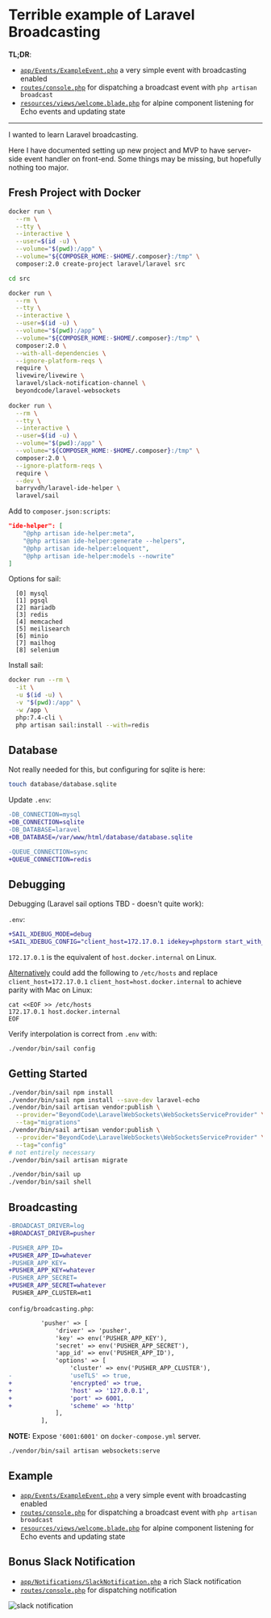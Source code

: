 # Terrible example of Laravel Broadcasting

**TL;DR**:

* [`app/Events/ExampleEvent.php`](https://github.com/alistaircol/laravel-broadcasting-example/blob/main/app/Events/ExampleEvent.php#L25) a very simple event with broadcasting enabled
* [`routes/console.php`](https://github.com/alistaircol/laravel-broadcasting-example/blob/main/routes/console.php#L28) for dispatching a broadcast event with `php artisan broadcast`
* [`resources/views/welcome.blade.php`](https://github.com/alistaircol/laravel-broadcasting-example/blob/main/resources/views/welcome.blade.php#L18) for alpine component listening for Echo events and updating state

---

I wanted to learn Laravel broadcasting.

Here I have documented setting up new project and MVP to have server-side event handler on front-end. Some things may be missing, but hopefully nothing too major.

## Fresh Project with Docker

```bash
docker run \
  --rm \
  --tty \
  --interactive \
  --user=$(id -u) \
  --volume="$(pwd):/app" \
  --volume="${COMPOSER_HOME:-$HOME/.composer}:/tmp" \
  composer:2.0 create-project laravel/laravel src

cd src

docker run \
  --rm \
  --tty \
  --interactive \
  --user=$(id -u) \
  --volume="$(pwd):/app" \
  --volume="${COMPOSER_HOME:-$HOME/.composer}:/tmp" \
  composer:2.0 \
  --with-all-dependencies \
  --ignore-platform-reqs \
  require \
  livewire/livewire \
  laravel/slack-notification-channel \
  beyondcode/laravel-websockets
  
docker run \
  --rm \
  --tty \
  --interactive \
  --user=$(id -u) \
  --volume="$(pwd):/app" \
  --volume="${COMPOSER_HOME:-$HOME/.composer}:/tmp" \
  composer:2.0 \
  --ignore-platform-reqs \
  require \
  --dev \
  barryvdh/laravel-ide-helper \
  laravel/sail 
```

Add to `composer.json:scripts`:

```json
"ide-helper": [
    "@php artisan ide-helper:meta",
    "@php artisan ide-helper:generate --helpers",
    "@php artisan ide-helper:eloquent",
    "@php artisan ide-helper:models --nowrite"
]
```

Options for sail:

```text
  [0] mysql
  [1] pgsql
  [2] mariadb
  [3] redis
  [4] memcached
  [5] meilisearch
  [6] minio
  [7] mailhog
  [8] selenium
```

Install sail:

```bash
docker run --rm \
  -it \
  -u $(id -u) \
  -v "$(pwd):/app" \
  -w /app \
  php:7.4-cli \
  php artisan sail:install --with=redis
```

## Database

Not really needed for this, but configuring for sqlite is here:

```bash
touch database/database.sqlite
```

Update `.env`:

```diff
-DB_CONNECTION=mysql
+DB_CONNECTION=sqlite
-DB_DATABASE=laravel
+DB_DATABASE=/var/www/html/database/database.sqlite

-QUEUE_CONNECTION=sync
+QUEUE_CONNECTION=redis
```

## Debugging

Debugging (Laravel sail options TBD - doesn't quite work):

`.env`:

```diff
+SAIL_XDEBUG_MODE=debug
+SAIL_XDEBUG_CONFIG="client_host=172.17.0.1 idekey=phpstorm start_with_request=yes"
```

`172.17.0.1` is the equivalent of `host.docker.internal` on Linux.

[Alternatively](https://stackoverflow.com/a/48547074) could add the following to `/etc/hosts` and replace `client_host=172.17.0.1` `client_host=host.docker.internal` to achieve parity with Mac on Linux:

```
cat <<EOF >> /etc/hosts
172.17.0.1 host.docker.internal
EOF
```

Verify interpolation is correct from `.env` with:

```bash
./vendor/bin/sail config
```

## Getting Started

```bash
./vendor/bin/sail npm install
./vendor/bin/sail npm install --save-dev laravel-echo
./vendor/bin/sail artisan vendor:publish \
  --provider="BeyondCode\LaravelWebSockets\WebSocketsServiceProvider" \
  --tag="migrations"
./vendor/bin/sail artisan vendor:publish \
  --provider="BeyondCode\LaravelWebSockets\WebSocketsServiceProvider" \
  --tag="config"
# not entirely necessary
./vendor/bin/sail artisan migrate

./vendor/bin/sail up
./vendor/bin/sail shell
```

## Broadcasting

```diff
-BROADCAST_DRIVER=log
+BROADCAST_DRIVER=pusher

-PUSHER_APP_ID=
+PUSHER_APP_ID=whatever
-PUSHER_APP_KEY=
+PUSHER_APP_KEY=whatever
-PUSHER_APP_SECRET=
+PUSHER_APP_SECRET=whatever
 PUSHER_APP_CLUSTER=mt1
```

`config/broadcasting.php`:

```diff
         'pusher' => [
             'driver' => 'pusher',
             'key' => env('PUSHER_APP_KEY'),
             'secret' => env('PUSHER_APP_SECRET'),
             'app_id' => env('PUSHER_APP_ID'),
             'options' => [
                 'cluster' => env('PUSHER_APP_CLUSTER'),
-                'useTLS' => true,
+                'encrypted' => true,
+                'host' => '127.0.0.1',
+                'port' => 6001,
+                'scheme' => 'http'
             ],
         ],
```

**NOTE:** Expose `'6001:6001'` on `docker-compose.yml` server.

```
./vendor/bin/sail artisan websockets:serve
```

## Example

* [`app/Events/ExampleEvent.php`](https://github.com/alistaircol/laravel-broadcasting-example/blob/main/app/Events/ExampleEvent.php#L25) a very simple event with broadcasting enabled
* [`routes/console.php`](https://github.com/alistaircol/laravel-broadcasting-example/blob/main/routes/console.php#L28) for dispatching a broadcast event with `php artisan broadcast`
* [`resources/views/welcome.blade.php`](https://github.com/alistaircol/laravel-broadcasting-example/blob/main/resources/views/welcome.blade.php#L18) for alpine component listening for Echo events and updating state

## Bonus Slack Notification

* [`app/Notifications/SlackNotification.php`](https://github.com/alistaircol/laravel-broadcasting-example/blob/main/app/Notifications/SlackNotification.php#L48) a rich Slack notification
* [`routes/console.php`](https://github.com/alistaircol/laravel-broadcasting-example/blob/main/routes/console.php#L22) for dispatching notification

![slack notification](https://raw.githubusercontent.com/alistaircol/laravel-broadcasting-example/main/.github/bonus-cheems-notification.png)
